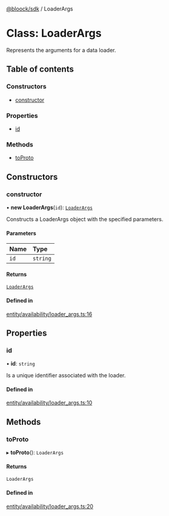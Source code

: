 [@bloock/sdk](../index.md) / LoaderArgs

# Class: LoaderArgs

Represents the arguments for a data loader.

## Table of contents

### Constructors

- [constructor](LoaderArgs.md#constructor)

### Properties

- [id](LoaderArgs.md#id)

### Methods

- [toProto](LoaderArgs.md#toproto)

## Constructors

### constructor

• **new LoaderArgs**(`id`): [`LoaderArgs`](LoaderArgs.md)

Constructs a LoaderArgs object with the specified parameters.

#### Parameters

| Name | Type |
| :------ | :------ |
| `id` | `string` |

#### Returns

[`LoaderArgs`](LoaderArgs.md)

#### Defined in

[entity/availability/loader_args.ts:16](https://github.com/bloock/bloock-sdk/blob/34885a1/languages/js/src/entity/availability/loader_args.ts#L16)

## Properties

### id

• **id**: `string`

Is a unique identifier associated with the loader.

#### Defined in

[entity/availability/loader_args.ts:10](https://github.com/bloock/bloock-sdk/blob/34885a1/languages/js/src/entity/availability/loader_args.ts#L10)

## Methods

### toProto

▸ **toProto**(): `LoaderArgs`

#### Returns

`LoaderArgs`

#### Defined in

[entity/availability/loader_args.ts:20](https://github.com/bloock/bloock-sdk/blob/34885a1/languages/js/src/entity/availability/loader_args.ts#L20)
